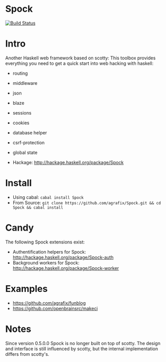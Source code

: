 Spock
=====

[![Build Status](https://drone.io/github.com/agrafix/Spock/status.png)](https://drone.io/github.com/agrafix/Spock/latest)

# Intro

Another Haskell web framework based on scotty: This toolbox provides
everything you need to get a quick start into web hacking with haskell:

* routing
* middleware
* json
* blaze
* sessions
* cookies
* database helper
* csrf-protection
* global state

* Hackage: http://hackage.haskell.org/package/Spock


# Install

* Using cabal: `cabal install Spock`
* From Source: `git clone https://github.com/agrafix/Spock.git && cd Spock && cabal install`

# Candy

The following Spock extensions exist:

* Authentification helpers for Spock: http://hackage.haskell.org/package/Spock-auth
* Background workers for Spock: http://hackage.haskell.org/package/Spock-worker

# Examples

* https://github.com/agrafix/funblog
* https://github.com/openbrainsrc/makeci

# Notes

Since version 0.5.0.0 Spock is no longer built on top of scotty. The
design and interface is still influenced by scotty, but the internal
implementation differs from scotty's.
